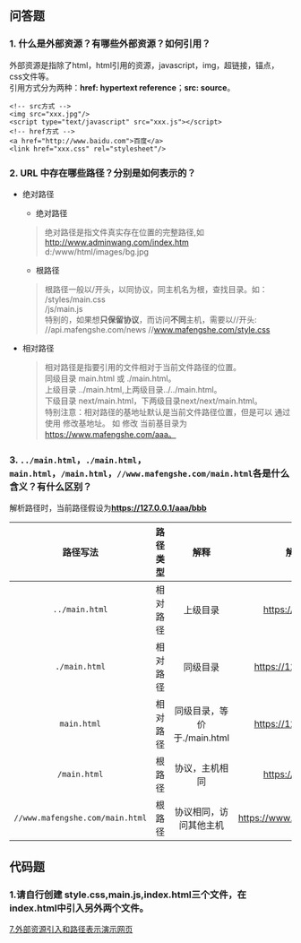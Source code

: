 ## 问答题
### 1. 什么是外部资源？有哪些外部资源？如何引用？  
外部资源是指除了html，html引用的资源，javascript，img，超链接，锚点，css文件等。  
引用方式分为两种：**href: hypertext reference**；**src: source**。  
```
<!-- src方式 -->
<img src="xxx.jpg"/>
<script type="text/javascript" src="xxx.js"></script>
<!-- href方式 -->
<a href="http://www.baidu.com">百度</a>
<link href="xxx.css" rel="stylesheet"/>
```
### 2. URL 中存在哪些路径？分别是如何表示的？  
* 绝对路径
    * 绝对路径  
    >绝对路径是指文件真实存在位置的完整路径,如
    http://www.adminwang.com/index.htm
    d:/www/html/images/bg.jpg
    * 根路径  
    >根路径一般以/开头，以同协议，同主机名为根，查找目录。如：  
    /styles/main.css  
    /js/main.js  
    特别的，如果想**只保留协议**，而访问**不同**主机，需要以//开头:  
    //api.mafengshe.com/news
    //www.mafengshe.com/style.css

* 相对路径 
    >相对路径是指要引用的文件相对于当前文件路径的位置。  
    同级目录 main.html 或 ./main.html。  
    上级目录 ../main.html,上两级目录../../main.html。  
    下级目录 next/main.html，下两级目录next/next/main.html。  
    特别注意：相对路径的基地址默认是当前文件路径位置，但是可以 通过使用 <base href="xxx" /> 修改基地址。
    如 <base href="https://www.mafengshe.com/aaa" /> 修改   当前基目录为 https://www.mafengshe.com/aaa。


### 3. `../main.html`，`./main.html`，`main.html`，`/main.html`，`//www.mafengshe.com/main.html`各是什么含义？有什么区别？  
解析路径时，当前路径假设为**https://127.0.0.1/aaa/bbb**  

路径写法|路径类型|解释|解析后的完整路径
:-:|:-:|:-:|:-:
`../main.html`|相对路径|上级目录|https://127.0.0.1/main.html  
`./main.html`|相对路径|同级目录|https://127.0.0.1/aaa/main.html  
`main.html`|相对路径|同级目录，等价于./main.html|https://127.0.0.1/aaa/main.html  
`/main.html`|根路径|协议，主机相同|https://127.0.0.1/main.html  
`//www.mafengshe.com/main.html`|根路径|协议相同，访问其他主机|https://www.mafengshe.com/main.html

## 代码题
### 1.请自行创建 style.css,main.js,index.html三个文件，在index.html中引入另外两个文件。 
[7.外部资源引入和路径表示演示网页](https://github.com/zhouxv/mfs-homework/blob/master/7.%E5%A4%96%E9%83%A8%E8%B5%84%E6%BA%90%E5%BC%95%E5%85%A5%E5%92%8C%E8%B7%AF%E5%BE%84%E8%A1%A8%E7%A4%BA/index.html)
